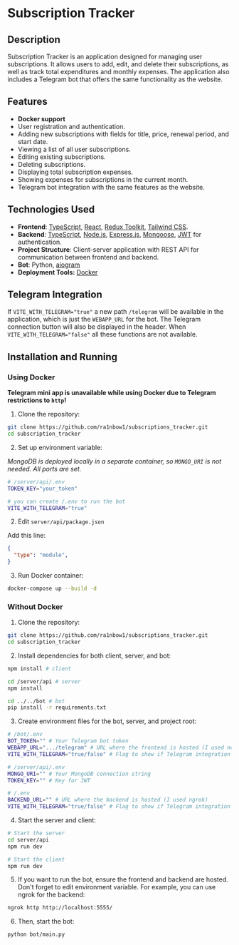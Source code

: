 # Subscription Tracker

## Description

Subscription Tracker is an application designed for managing user subscriptions. It allows users to add, edit, and delete their subscriptions, as well as track total expenditures and monthly expenses. The application also includes a Telegram bot that offers the same functionality as the website.

## Features

- **Docker support**
- User registration and authentication.
- Adding new subscriptions with fields for title, price, renewal period, and start date.
- Viewing a list of all user subscriptions.
- Editing existing subscriptions.
- Deleting subscriptions.
- Displaying total subscription expenses.
- Showing expenses for subscriptions in the current month.
- Telegram bot integration with the same features as the website.

## Technologies Used

- **Frontend**: [TypeScript](https://www.typescriptlang.org), [React](https://react.dev), [Redux Toolkit](https://redux-toolkit.js.org), [Tailwind CSS](https://tailwindcss.com).
- **Backend**: [TypeScript](https://www.typescriptlang.org), [Node.js](https://nodejs.org/en), [Express.js](https://expressjs.com), [Mongoose](https://mongoosejs.com), [JWT](https://jwt.io) for authentication.
- **Project Structure**: Client-server application with REST API for communication between frontend and backend.
- **Bot**: Python, [aiogram](https://docs.aiogram.dev/en/v3.1.1/index.html)
- **Deployment Tools:** [Docker](https://www.docker.com)

## Telegram Integration

If `VITE_WITH_TELEGRAM="true"` a new path `/telegram` will be available in the application, which is just the
`WEBAPP_URL` for the bot. The Telegram connection button will also be displayed in the header. When `VITE_WITH_TELEGRAM="false"` all these functions are not available.

## Installation and Running

### Using Docker

**Telegram mini app is unavailable while using Docker due to Telegram restrictions to `http`!**

1. Clone the repository:

```bash
git clone https://github.com/ra1nbow1/subscriptions_tracker.git
cd subscription_tracker
```

2. Set up environment variable:

*MongoDB is deployed locally in a separate container, so `MONGO_URI` is not needed. All ports are set.*

```bash
# /server/api/.env
TOKEN_KEY="your_token"

# you can create /.env to run the bot
VITE_WITH_TELEGRAM="true"
```

2. Edit `server/api/package.json`

Add this line:

```json
{
  "type": "module",
}
```

3. Run Docker container:

```bash
docker-compose up --build -d
```


### Without Docker

1. Clone the repository:

```bash
git clone https://github.com/ra1nbow1/subscriptions_tracker.git
cd subscription_tracker
```

2. Install dependencies for both client, server, and bot:

```bash
npm install # client

cd /server/api # server
npm install

cd ../../bot # bot
pip install -r requirements.txt
```

3. Create environment files for the bot, server, and project root:

```bash
# /bot/.env
BOT_TOKEN="" # Your Telegram bot token
WEBAPP_URL=".../telegram" # URL where the frontend is hosted (I used netlify)
VITE_WITH_TELEGRAM="true/false" # Flag to show if Telegram integration should be enabled

# /server/api/.env
MONGO_URI="" # Your MongoDB connection string
TOKEN_KEY="" # Key for JWT

# /.env
BACKEND_URL="" # URL where the backend is hosted (I used ngrok)
VITE_WITH_TELEGRAM="true/false" # Flag to show if Telegram integration should be enabled
```

4. Start the server and client:

```bash
# Start the server
cd server/api
npm run dev

# Start the client
npm run dev
```

5. If you want to run the bot, ensure the frontend and backend are hosted. Don't forget to edit environment variable. For example, you can use ngrok for the backend:

```bash
ngrok http http://localhost:5555/
```

6. Then, start the bot:

```bash
python bot/main.py
```
